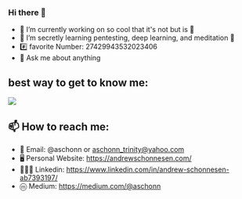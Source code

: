 ### Hi there 👋

- 🔭 I’m currently working on so cool that it's not but is 🤔
- 🌱 I’m secretly learning pentesting, deep learning, and meditation 🤫 
- #️⃣ favorite Number: 27429943532023406
- 💬 Ask me about anything

## best way to get to know me: 

  <img src="https://media.giphy.com/media/VUgs2T6uHERXO/giphy.gif">

## 📫 How to reach me: 

- 📧 Email: @aschonn or aschonn_trinity@yahoo.com 
- 🖥️ Personal Website: https://andrewschonnesen.com/
- 👨🏻‍💻 Linkedin: https://www.linkedin.com/in/andrew-schonnesen-ab7393197/
- ⓜ Medium: https://medium.com/@aschonn
